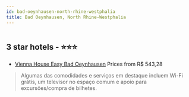 ```yaml
---
id: bad-oeynhausen-north-rhine-westphalia
title: Bad Oeynhausen, North Rhine-Westphalia
---
```


<center><img src="https://i.travelapi.com/hotels/1000000/530000/525200/525120/84aedff0_z.jpg" alt="" /></center>


##  3 star hotels - ⭐️⭐️⭐️

-    [Vienna House Easy Bad Oeynhausen](https://us.hurb.com/hotels/bad-oeynhausen/vienna-house-easy-bad-oeynhausen-HT-0OQ6?cmp=18055) Prices from R$ 543,28
   > Algumas das comodidades e serviços em destaque incluem Wi-Fi grátis, um televisor no espaço comum e apoio para excursões/compra de bilhetes.
